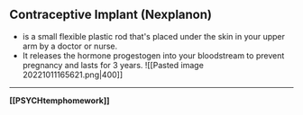## Contraceptive Implant (Nexplanon)
- is a small flexible plastic rod that's placed under the skin in your upper arm by a doctor or nurse.
- It releases the hormone progestogen into your bloodstream to prevent pregnancy and lasts for 3 years.
![[Pasted image 20221011165621.png|400]]

---
**[[PSYCHtemphomework]]**